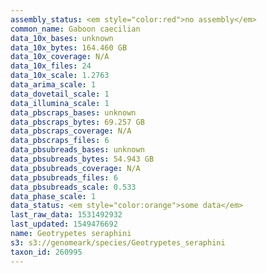 ```yaml
---
assembly_status: <em style="color:red">no assembly</em>
common_name: Gaboon caecilian
data_10x_bases: unknown
data_10x_bytes: 164.460 GB
data_10x_coverage: N/A
data_10x_files: 24
data_10x_scale: 1.2763
data_arima_scale: 1
data_dovetail_scale: 1
data_illumina_scale: 1
data_pbscraps_bases: unknown
data_pbscraps_bytes: 69.257 GB
data_pbscraps_coverage: N/A
data_pbscraps_files: 6
data_pbsubreads_bases: unknown
data_pbsubreads_bytes: 54.943 GB
data_pbsubreads_coverage: N/A
data_pbsubreads_files: 6
data_pbsubreads_scale: 0.533
data_phase_scale: 1
data_status: <em style="color:orange">some data</em>
last_raw_data: 1531492932
last_updated: 1549476692
name: Geotrypetes seraphini
s3: s3://genomeark/species/Geotrypetes_seraphini
taxon_id: 260995
---
```

